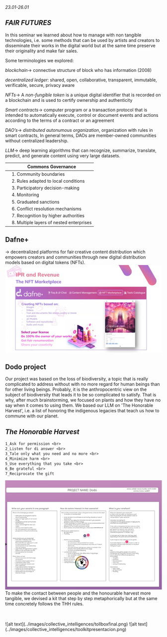 *23.01-26.01*

## *FAIR FUTURES*

In this seminar we learned about how to manage with non tangible technologies, i.e. some methods that can be used by artists and creators to disseminate their works in the digital world but at the same time preserve their originality and make fair sales.

Some terminologies we explored:

*blockchain*→ connective structure of block who has information (2008) 

*decentralized ledger*: shared, open, collaborative, transparent, immutable, verificable, secure, privacy aware

*NFTs*→ A *non-fungible token* is a unique digital identifier that is recorded on a blockchain and is used to certify ownership and authenticity

*Smart contracts*→ computer program or a transaction protocol that is intended to automatically execute, control or document events and actions according to the terms of a contract or an agreement

*DAO’s*→ *distributed autonumous organization*, organization with rules in smart contracts, In general terms, DAOs are member-owned communities without centralized leadership.

*LLM*→ deep learning algorithms that can recognize, summarize, translate, predict, and generate content using very large datasets.


|  | Commons Governance |
| --- | --- |
|  | 1. Community boundaries |
|  | 2. Rules adapted to local conditions |
|  | 3. Participatory decision-making |
|  | 4. Monitoring |
|  | 5. Graduated sanctions |
|  | 6. Conflict resolution mechanisms |
|  | 7. Recognition by higher authorities |
|  | 8. Multiple layers of nested enterprises |

## Dafne+
→ decentralized platforms for fair creative content distribution which empowers creators and communities through new digital distribution models based on digital tokens (NFTs).  ​
![alt text](<../images/collective_intelligences/Immagine WhatsApp 2024-01-25 ore 15.18.09_7722f367.jpg>)

## Dodo project

Our project was based on the loss of biodiversity, a topic that is really complicated to address without with no more regard for human beings than for other living beings. Probably, it is the anthropocentric view on the subject of biodiversity that leads it to be so complicated to satisfy. That is why, after much brainstorming, we focused on plants and how they have no say when it comes to using them. We based our LLM on 'The Honorable Harvest', i.e. a list of  honoring the indigenous legacies that teach us how to commune with our planet. 
## *The Honorable Harvest*
    1_Ask for permission <br> 
    2_Listen for di answer <br>
    3_Tale only what you need and no more <br>
    4_Minimize harm <br>
    5_Use everything that you take <br>
    6_Be grateful <br>
    7_Reciprocate the gift

![alt text](../images/collective_intelligences/CI01.png)
<br>
To make the contact between people and the honourable harvest more tangible, we devised a kit that step by step metaphorically but at the same time concretely follows the THH rules.

<br>
<br>
![alt text](../images/collective_intelligences/tollboxfinal.png)
![alt text](../images/collective_intelligences/toolkitpresentacion.png)





